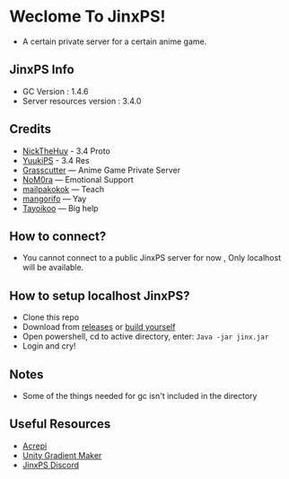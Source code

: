 # Weclome To JinxPS!
- A certain private server for a certain anime game.

## JinxPS Info
- GC Version : 1.4.6
- Server resources version : 3.4.0

## Credits
- [NickTheHuy](https://github.com/NickTheHuy) - 3.4 Proto 
- [YuukiPS](https://discord.gg/yuukips) - 3.4 Res
- [Grasscutter](https://github.com/Grasscutters/Grasscutter) — Anime Game Private Server
- [NoM0ra](https://github.com/NoM0ra) — Emotional Support
- [mailpakokok](https://github.com/mailpakokok) — Teach
- [mangorifo](https://github.com/mangorifo) — Yay
- [Tayoikoo](https://github.com/Tayoikoo) — Big help

## How to connect?
- You cannot connect to a public JinxPS server for now , Only localhost will be available.

## How to setup localhost JinxPS?
- Clone this repo
- Download from [releases](https://github.com/Jinx-PS/JinxPS/releases) or [build yourself](https://github.com/Grasscutters/Grasscutter#building)
- Open powershell, cd to active directory, enter: ```Java -jar jinx.jar```
- Login and cry!

## Notes
- Some of the things needed for gc isn't included in the directory

## Useful Resources
- [Acrepi](https://discord.gg/acrepi)
- [Unity Gradient Maker](https://kanatimc.github.io/Unity-Gradient-Maker/)
- [JinxPS Discord](https://discord.gg/wN82EzesKq)
